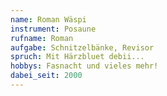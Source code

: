 ```yaml
---
name: Roman Wäspi
instrument: Posaune
rufname: Roman
aufgabe: Schnitzelbänke, Revisor
spruch: Mit Härzbluet debii...
hobbys: Fasnacht und vieles mehr!
dabei_seit: 2000
---
```


